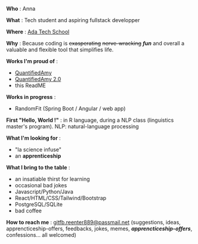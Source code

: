 **Who** : Anna


**What** : Tech student and aspiring fullstack developper


**Where** : [Ada Tech School](https://adatechschool.fr)


**Why** : Because coding is ~~exasperating~~  ~~nerve-wracking~~  ***fun*** and overall a valuable and flexible tool that simplifies life.


**Works I'm proud of** :
- [QuantifiedAmy](https://github.com/annatehiva/quantifiedAmy_dataCollector)
- [QuantifiedAmy 2.0](https://github.com/realalexis/AmyALexLifeSheet)
- this ReadME


**Works in progress** :
- RandomFit (Spring Boot / Angular / web app)


                    
**First "Hello, World !"** : in R language, during a NLP class (linguistics master's program).
NLP: natural-language processing


**What I'm looking for** :
- "la science infuse"
- an **apprenticeship**

**What I bring to the table** :
- an insatiable thirst for learning
- occasional bad jokes
- Javascript/Python/Java
- React/HTML/CSS/Tailwind/Bootstrap
- PostgreSQL/SQLite
- bad coffee


**How to reach me** : gitfb.reenter889@passmail.net (suggestions, ideas, apprencticeship-offers, feedbacks, jokes, memes, ***apprencticeship-offers***, confessions... all welcomed)
